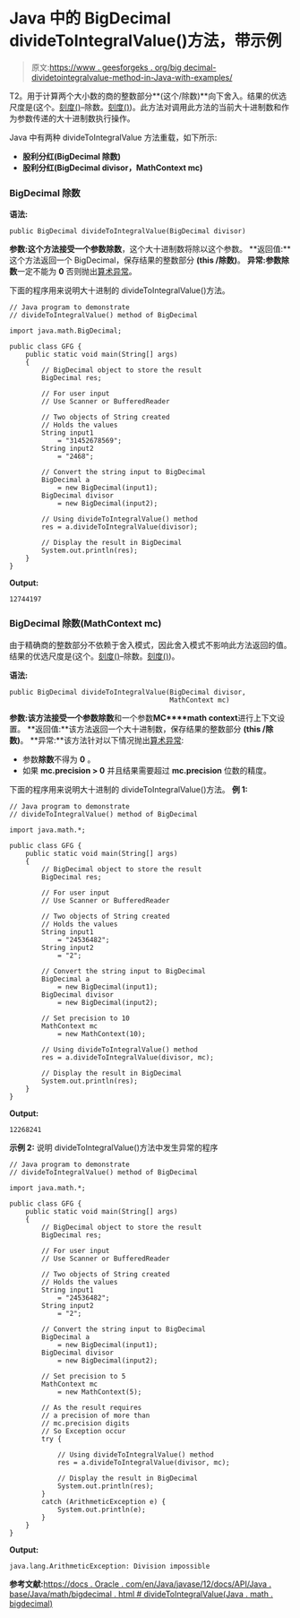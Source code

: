 # Java 中的 BigDecimal divideToIntegralValue()方法，带示例

> 原文:[https://www . geesforgeks . org/big decimal-dividetointegralvalue-method-in-Java-with-examples/](https://www.geeksforgeeks.org/bigdecimal-dividetointegralvalue-method-in-java-with-examples/)

T2。用于计算两个大小数的商的整数部分**(这个/除数)**向下舍入。结果的优选尺度是(这个。[刻度()](https://www.geeksforgeeks.org/bigdecimal-scale-method-in-java/)–除数。[刻度()](https://www.geeksforgeeks.org/bigdecimal-scale-method-in-java/))。此方法对调用此方法的当前大十进制数和作为参数传递的大十进制数执行操作。

Java 中有两种 divideToIntegralValue 方法重载，如下所示:

*   **股利分红(BigDecimal 除数)**
*   **股利分红(BigDecimal divisor，MathContext mc)**

### BigDecimal 除数

**语法:**

```
public BigDecimal divideToIntegralValue(BigDecimal divisor)

```

**参数:**这个方法接受一个参数**除数**，这个大十进制数将除以这个参数。
**返回值:**这个方法返回一个 BigDecimal，保存结果的整数部分 **(this /除数)**。
**异常:**参数**除数**一定不能为 **0** 否则抛出[算术异常](https://www.geeksforgeeks.org/types-of-exception-in-java-with-examples/)。

下面的程序用来说明大十进制的 divideToIntegralValue()方法。

```
// Java program to demonstrate
// divideToIntegralValue() method of BigDecimal

import java.math.BigDecimal;

public class GFG {
    public static void main(String[] args)
    {
        // BigDecimal object to store the result
        BigDecimal res;

        // For user input
        // Use Scanner or BufferedReader

        // Two objects of String created
        // Holds the values
        String input1
            = "31452678569";
        String input2
            = "2468";

        // Convert the string input to BigDecimal
        BigDecimal a
            = new BigDecimal(input1);
        BigDecimal divisor
            = new BigDecimal(input2);

        // Using divideToIntegralValue() method
        res = a.divideToIntegralValue(divisor);

        // Display the result in BigDecimal
        System.out.println(res);
    }
}
```

**Output:**

```
12744197

```

### BigDecimal 除数(MathContext mc)

由于精确商的整数部分不依赖于舍入模式，因此舍入模式不影响此方法返回的值。结果的优选尺度是(这个。[刻度()](https://www.geeksforgeeks.org/bigdecimal-scale-method-in-java/)–除数。[刻度()](https://www.geeksforgeeks.org/bigdecimal-scale-method-in-java/))。

**语法:**

```
public BigDecimal divideToIntegralValue(BigDecimal divisor,
                                        MathContext mc)

```

**参数:**该方法接受一个参数**除数**和一个参数**MC****math context**进行上下文设置。
**返回值:**该方法返回一个大十进制数，保存结果的整数部分 **(this /除数)**。
**异常:**该方法针对以下情况抛出[算术异常](https://www.geeksforgeeks.org/types-of-exception-in-java-with-examples/):

*   参数**除数**不得为 **0** 。
*   如果 **mc.precision > 0** 并且结果需要超过 **mc.precision** 位数的精度。

下面的程序用来说明大十进制的 divideToIntegralValue()方法。
**例 1:**

```
// Java program to demonstrate
// divideToIntegralValue() method of BigDecimal

import java.math.*;

public class GFG {
    public static void main(String[] args)
    {
        // BigDecimal object to store the result
        BigDecimal res;

        // For user input
        // Use Scanner or BufferedReader

        // Two objects of String created
        // Holds the values
        String input1
            = "24536482";
        String input2
            = "2";

        // Convert the string input to BigDecimal
        BigDecimal a
            = new BigDecimal(input1);
        BigDecimal divisor
            = new BigDecimal(input2);

        // Set precision to 10
        MathContext mc
            = new MathContext(10);

        // Using divideToIntegralValue() method
        res = a.divideToIntegralValue(divisor, mc);

        // Display the result in BigDecimal
        System.out.println(res);
    }
}
```

**Output:**

```
12268241

```

**示例 2:** 说明 divideToIntegralValue()方法中发生异常的程序

```
// Java program to demonstrate
// divideToIntegralValue() method of BigDecimal

import java.math.*;

public class GFG {
    public static void main(String[] args)
    {
        // BigDecimal object to store the result
        BigDecimal res;

        // For user input
        // Use Scanner or BufferedReader

        // Two objects of String created
        // Holds the values
        String input1
            = "24536482";
        String input2
            = "2";

        // Convert the string input to BigDecimal
        BigDecimal a
            = new BigDecimal(input1);
        BigDecimal divisor
            = new BigDecimal(input2);

        // Set precision to 5
        MathContext mc
            = new MathContext(5);

        // As the result requires
        // a precision of more than
        // mc.precision digits
        // So Exception occur
        try {

            // Using divideToIntegralValue() method
            res = a.divideToIntegralValue(divisor, mc);

            // Display the result in BigDecimal
            System.out.println(res);
        }
        catch (ArithmeticException e) {
            System.out.println(e);
        }
    }
}
```

**Output:**

```
java.lang.ArithmeticException: Division impossible

```

**参考文献:**[https://docs . Oracle . com/en/Java/javase/12/docs/API/Java . base/Java/math/bigdecimal . html # divideToIntegralValue(Java . math . bigdecimal)](https://docs.oracle.com/en/java/javase/12/docs/api/java.base/java/math/BigDecimal.html#divideToIntegralValue(java.math.BigDecimal))